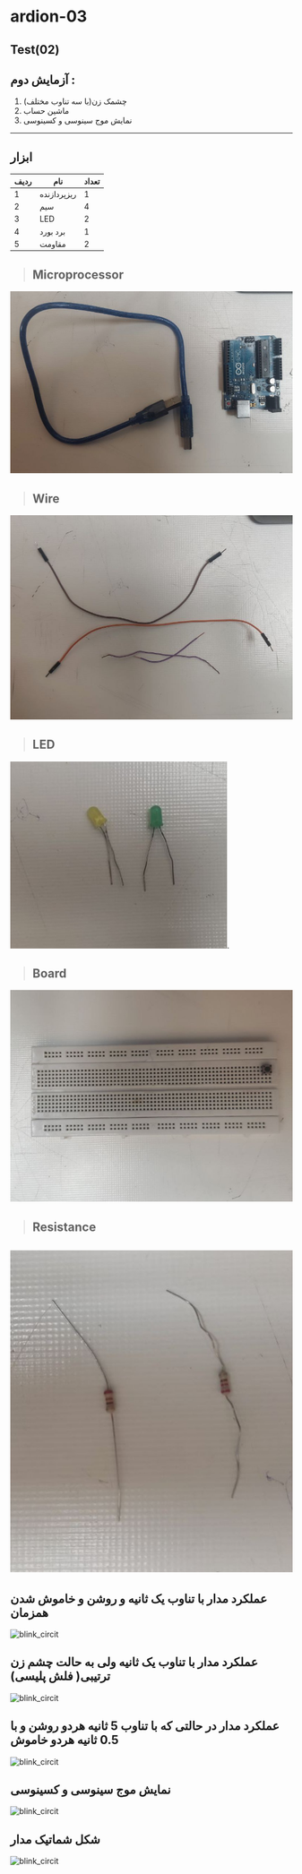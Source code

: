 # ardion-03
## Test(02)
## آزمایش دوم : 
1. چشمک زن(با سه تناوب مختلف)
2. ماشین حساب
3. نمایش موج سینوسی و کسینوسی
---
## ابزار

| ردیف        |نام        | تعداد|
| --------- | ----------- |-------|
| 1           | ریزپردازنده       |   1    |
| 2           | سیم        |   4    |
| 3           | LED         |   2    |
| 4           | برد بورد       |   1    |
| 5           | مقاومت  |   2    |

> ## Microprocessor
 ![(/Media/Micro.jpg)](https://github.com/MinaaEsmaeilZadeh/ardion-03/blob/main/Micro.jpg?raw=true) 

> ## Wire
 ![(/Media/Wire.jpg)](https://github.com/MinaaEsmaeilZadeh/ardion-03/blob/main/Wire.jpg?raw=true)

 > ## LED
 ![(/Media/LED.jpg](https://github.com/MinaaEsmaeilZadeh/ardion-03/blob/main/LED.jpg?raw=true).

> ## Board
 ![(/Media/Board.jpg](https://raw.githubusercontent.com/MinaaEsmaeilZadeh/ardion-03/e8077516617854003e19b2a2c5387621045fc106/Board.jpg)

> ## Resistance
 ![(/Media/Resistance.jpg](https://github.com/MinaaEsmaeilZadeh/ardion-03/blob/main/Resistance.jpg?raw=true)
---

## عملکرد مدار با تناوب یک ثانیه و روشن و خاموش شدن همزمان

![blink_circit](/Media/video_1.gif)

## عملکرد مدار با تناوب یک ثانیه ولی به حالت چشم زن ترتیبی( فلش پلیسی)

![blink_circit](/Media/video_4.gif)

## عملکرد مدار در حالتی که با تناوب 5 ثانیه هردو روشن و با 0.5 ثانیه هردو خاموش

![blink_circit](/Media/video_3.gif)

## نمایش موج سینوسی و کسینوسی

![blink_circit](/Media/video_2.gif)


## شکل شماتیک مدار
![blink_circit](/Media/shematich-02.jpg)
